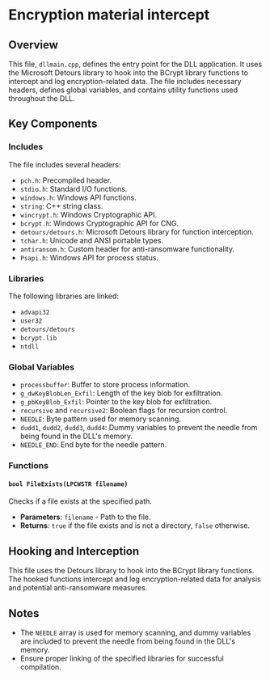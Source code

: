 # Encryption material intercept

## Overview
This file, `dllmain.cpp`, defines the entry point for the DLL application. It uses the Microsoft Detours library to hook into the BCrypt library functions to intercept and log encryption-related data. The file includes necessary headers, defines global variables, and contains utility functions used throughout the DLL.

## Key Components

### Includes
The file includes several headers:
- `pch.h`: Precompiled header.
- `stdio.h`: Standard I/O functions.
- `windows.h`: Windows API functions.
- `string`: C++ string class.
- `wincrypt.h`: Windows Cryptographic API.
- `bcrypt.h`: Windows Cryptographic API for CNG.
- `detours/detours.h`: Microsoft Detours library for function interception.
- `tchar.h`: Unicode and ANSI portable types.
- `antiransom.h`: Custom header for anti-ransomware functionality.
- `Psapi.h`: Windows API for process status.

### Libraries
The following libraries are linked:
- `advapi32`
- `user32`
- `detours/detours`
- `bcrypt.lib`
- `ntdll`

### Global Variables
- `processbuffer`: Buffer to store process information.
- `g_dwKeyBlobLen_Exfil`: Length of the key blob for exfiltration.
- `g_pbKeyBlob_Exfil`: Pointer to the key blob for exfiltration.
- `recursive` and `recursive2`: Boolean flags for recursion control.
- `NEEDLE`: Byte pattern used for memory scanning.
- `dudd1`, `dudd2`, `dudd3`, `dudd4`: Dummy variables to prevent the needle from being found in the DLL's memory.
- `NEEDLE_END`: End byte for the needle pattern.

### Functions

#### `bool FileExists(LPCWSTR filename)`
Checks if a file exists at the specified path.
- **Parameters**: `filename` - Path to the file.
- **Returns**: `true` if the file exists and is not a directory, `false` otherwise.

## Hooking and Interception
This file uses the Detours library to hook into the BCrypt library functions. The hooked functions intercept and log encryption-related data for analysis and potential anti-ransomware measures.

## Notes
- The `NEEDLE` array is used for memory scanning, and dummy variables are included to prevent the needle from being found in the DLL's memory.
- Ensure proper linking of the specified libraries for successful compilation.